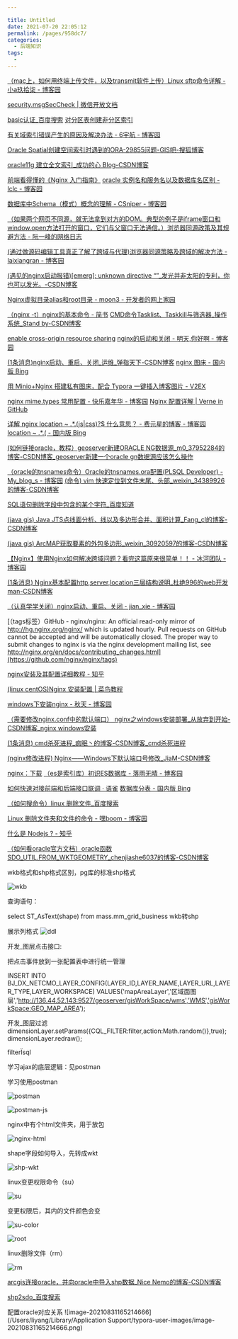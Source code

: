 ```yaml
---

title: Untitled
date: 2021-07-20 22:05:12
permalink: /pages/958dc7/
categories:
  - 后端知识
tags:
  - 
---
```


 [（mac上，如何用终端上传文件，以及transmit软件上传）Linux sftp命令详解 - 小a玖拾柒 - 博客园](https://www.cnblogs.com/ftl1012/p/sftp.html) 

 [security.msgSecCheck | 微信开放文档](https://developers.weixin.qq.com/miniprogram/dev/api-backend/open-api/sec-check/security.msgSecCheck.html#%E4%BA%91%E8%B0%83%E7%94%A8) 

 [basic认证_百度搜索](https://www.baidu.com/s?ie=utf-8&f=8&rsv_bp=1&rsv_idx=1&ch=&tn=baidu&bar=&wd=basic%E8%AE%A4%E8%AF%81&fenlei=256&oq=basic%E8%AE%A4%E8%AF%81&rsv_pq=c43a2e9b00007ac6&rsv_t=f087n4wSKPwm2fX4PrXXgWo7BGhtBravce0Lb5%2BmwfKyLALzWSBb9Lx6Kfg&rqlang=cn)  [对分区表创建非分区索引](https://www.ibm.com/support/knowledgecenter/zh/SSEPGG_11.1.0/com.ibm.db2.luw.admin.dbobj.doc/doc/t0055341.html) 

 [有关域索引错误产生的原因及解决办法 - 6宇航 - 博客园](https://www.cnblogs.com/6yuhang/p/8250488.html)  

[Oracle Spatial创建空间索引时遇到的ORA-29855问题-GIS吧-搜狐博客](http://gis8.blog.sohu.com/81184382.html)  

[oracle11g 建立全文索引_成功的心 Blog-CSDN博客](https://blog.csdn.net/baogreat/article/details/50600718?utm_source=blogxgwz2)  

[前端看得懂的《Nginx 入门指南》](https://mp.weixin.qq.com/s/NFxAK9DM1-LV1p8dFXz1dA)  [oracle 实例名和服务名以及数据库名区别 - lclc - 博客园](https://www.cnblogs.com/lcword/p/7421622.html)  

[数据库中Schema（模式）概念的理解 - CSniper - 博客园](https://www.cnblogs.com/csniper/p/5509620.html)  

[（如果两个网页不同源，就无法拿到对方的DOM。典型的例子是iframe窗口和window.open方法打开的窗口，它们与父窗口无法通信。）浏览器同源政策及其规避方法 - 阮一峰的网络日志](https://ruanyifeng.com/blog/2016/04/same-origin-policy.html) 

 [(通过做源码编辑工具真正了解了跨域与代理)浏览器同源策略及跨域的解决方法 - laixiangran - 博客园](https://www.cnblogs.com/laixiangran/p/9064769.html)  

[(遇见的nginx启动报错)[emerg]: unknown directive “”_发光并非太阳的专利，你也可以发光。-CSDN博客](https://blog.csdn.net/yyx3214/article/details/81461830) 

 [Nginx虚拟目录alias和root目录 - moon3 - 开发者的网上家园](https://www.cnblogs.com/moon3/p/11095645.html)  

[（nginx -t）nginx的基本命令 - 简书](https://www.jianshu.com/p/5d7e601d1dbc)  [CMD命令Tasklist、Taskkill与筛选器_操作系统_Stand by-CSDN博客](https://blog.csdn.net/leiyong0326/article/details/38334003)  

[enable cross-origin resource sharing](https://enable-cors.org/server_nginx.html)  [nginx的启动和关闭 - 明天,你好啊 - 博客园](https://www.cnblogs.com/ming-blogs/p/10283860.html)

  [(1条消息)nginx启动、重启、关闭_运维_弹指天下-CSDN博客](https://blog.csdn.net/w1014074794/article/details/51881050)  [nginx 图床 - 国内版 Bing](https://cn.bing.com/search?q=nginx+%E5%9B%BE%E5%BA%8A&qs=n&form=QBRE&sp=-1&pq=nginx+%E5%9B%BE%E5%BA%8A&sc=0-8&sk=&cvid=08DBF7D146E647B482B2A21501F1D4AD) 

 [用 Minio+Nginx 搭建私有图床，配合 Typora 一键插入博客图片 - V2EX](https://www.v2ex.com/t/670158)  

[nginx mime.types 常用配置 - 快乐嘉年华 - 博客园](https://www.cnblogs.com/faberbeta/p/nginx-mimetypes001.html)  [Nginx 配置详解 | Verne in GitHub](http://einverne.github.io/post/2017/10/nginx-conf.html)

  [详解 nginx location ~ .*\.(js|css)?$ 什么意思？ - 费元星的博客 - 博客园](https://www.cnblogs.com/feiyuanxing/p/4668818.html)  [location ~ .*\.( - 国内版 Bing](https://cn.bing.com/search?q=location+%7E+.*%5C.%28&qs=n&form=QBRE&sp=-1&pq=location+%7E+.*%5C.%28&sc=2-16&sk=&cvid=782710EDB20C4D388A614A88D820A627)

  [(如何链接oracle，教程）geoserver新建ORACLE NG数据源_m0_37952284的博客-CSDN博客_geoserver新建一个oracle gn数据源应该怎么操作](https://blog.csdn.net/m0_37952284/article/details/84306261)  

[（oracle的tnsnames命令）Oracle的tnsnames.ora配置(PLSQL Developer) - My_blog_s - 博客园](https://www.cnblogs.com/qq3245792286/p/6212617.html)  [(命令) vim 快速定位到文件末尾、头部_weixin_34389926的博客-CSDN博客](https://blog.csdn.net/weixin_34389926/article/details/93431843) 

 [SQL语句删除字段中包含的某个字符_百度知道](https://zhidao.baidu.com/question/1048237363614300259.html) 

 [(java gis) Java JTS点线面分析、线以及多边形合并、面积计算_Fang_cl的博客-CSDN博客](https://blog.csdn.net/Fang_cl/article/details/107561302) 

 [(java gis) ArcMAP获取要素的外包多边形_weixin_30920597的博客-CSDN博客](https://blog.csdn.net/weixin_30920597/article/details/94922331)  

[【Nginx】使用Nginx如何解决跨域问题？看完这篇原来很简单！！ - 冰河团队 - 博客园](https://www.cnblogs.com/binghe001/p/13352407.html)  

[(1条消息) Nginx基本配置http,server,location三层结构说明_杜绝996的web开发man-CSDN博客](https://blog.csdn.net/youwen21/article/details/100142735)  

[（认真学学关闭）nginx启动、重启、关闭 - jian_xie - 博客园](https://www.cnblogs.com/jianxie/p/3990377.html) 

 [（tags标签）GitHub - nginx/nginx: An official read-only mirror of http://hg.nginx.org/nginx/ which is updated hourly. Pull requests on GitHub cannot be accepted and will be automatically closed. The proper way to submit changes to nginx is via the nginx development mailing list, see http://nginx.org/en/docs/contributing_changes.html](https://github.com/nginx/nginx/tags)  

[nginx安装及其配置详细教程 - 知乎](https://zhuanlan.zhihu.com/p/83890573) 

 [(linux centOS)Nginx 安装配置 | 菜鸟教程](https://www.runoob.com/linux/nginx-install-setup.html)  

[windows下安装nginx - 秋天 - 博客园](https://www.cnblogs.com/qfb620/p/5508468.html#:~:text=%E8%BF%9B%E5%85%A5window%E7%9A%84cmd%E7%AA%97%E5%8F%A3%EF%BC%8C%E8%BE%93%E5%85%A5%E5%A6%82%E4%B8%8B%E5%9B%BE%E6%89%80%E7%A4%BA%E7%9A%84%E5%91%BD%E4%BB%A4%EF%BC%8C%E8%BF%9B%E5%85%A5%E5%88%B0nginx%E7%9B%AE%E5%BD%95%EF%BC%88D%3A%2Fnginx-1.8.1%EF%BC%89%EF%BC%8C%E4%BD%BF%E7%94%A8%E2%80%9C%20start%20nginx.exe%20%E2%80%9D%E8%BF%9B%E8%A1%8Cnginx%E7%9A%84%E5%AE%89%E8%A3%85%EF%BC%8C%E5%A6%82%E4%B8%8B%E5%9B%BE%E6%89%80%E7%A4%BA%EF%BC%9A.%20%E5%AE%89%E8%A3%85%E6%88%90%E5%8A%9F%E5%90%8E%EF%BC%8C%E5%9C%A8%E2%80%9C%E4%BB%BB%E5%8A%A1%E7%AE%A1%E7%90%86%E5%99%A8%E2%80%9D%E4%B8%AD%E4%BC%9A%E7%9C%8B%E5%88%B0%E2%80%9Cnginx.exe%E2%80%9D%E8%BF%9B%E7%A8%8B%EF%BC%8C%E5%A6%82%E4%B8%8B%E5%9B%BE%E6%89%80%E7%A4%BA%EF%BC%9A.,%E5%9C%A8%E6%B5%8F%E8%A7%88%E5%99%A8%E5%9C%B0%E5%9D%80%E6%A0%8F%E8%BE%93%E5%85%A5%EF%BC%9A127.0.0.1%EF%BC%8C%E4%BC%9A%E7%9C%8B%E5%88%B0%E5%A6%82%E4%B8%8B%E5%9B%BE%E6%89%80%E7%A4%BA%E7%9A%84nginx%E6%AC%A2%E8%BF%8E%E7%95%8C%E9%9D%A2.%20%E7%9B%B8%E5%BA%94%E7%9A%84%E5%91%BD%E4%BB%A4%EF%BC%9A%20start%20nginx.exe%20%E5%91%BD%E4%BB%A4%E4%BA%86%E3%80%82.)  

[（需要修改nginx.conf中的默认端口） nginx之windows安装部署_从放弃到开始-CSDN博客_nginx windows安装](https://blog.csdn.net/qq_30764991/article/details/80541691)

  [(1条消息) cmd杀死进程_疯眠丶的博客-CSDN博客_cmd杀死进程](https://blog.csdn.net/qq_36964933/article/details/98471432)  

[(nginx修改进程) Nginx——Windows下默认端口号修改_JiaM-CSDN博客](https://blog.csdn.net/weixin_41485724/article/details/104794342) 

 [nginx：下载](http://nginx.org/en/download.html)  [（es是索引库）初识ES数据库 - 落雨无晴 - 博客园](https://www.cnblogs.com/Ace-suiyuan008/p/9958331.html) 

 [如何快速对接前端和后端接口联调 · 语雀](https://www.yuque.com/docs/share/3552533b-1387-4704-a723-3c5145302e01)  [数据库分表 - 国内版 Bing](https://cn.bing.com/search?q=%E6%95%B0%E6%8D%AE%E5%BA%93%E5%88%86%E8%A1%A8&qs=n&form=QBRE&scope=web&sp=-1&pq=%E6%95%B0%E6%8D%AE%E5%BA%93%E5%88%86%E8%A1%A8&sc=7-5&sk=&cvid=61C0B901A9C64199B973011CB3E1DB4A)

  [（如何搜命令）linux 删除文件_百度搜索](https://www.baidu.com/s?wd=linux%20%E5%88%A0%E9%99%A4%E6%96%87%E4%BB%B6&rsv_spt=1&rsv_iqid=0xd562cf0900045123&issp=1&f=8&rsv_bp=1&rsv_idx=2&ie=utf-8&rqlang=cn&tn=baiduhome_pg&rsv_dl=tb&rsv_enter=1&oq=linux%2520%25E5%2588%25A0%25E9%2599%25A4%25E6%2596%2587%25E4%25BB%25B6%25E5%25A4%25B9&rsv_btype=i&inputT=8547&rsv_t=7d2f%2B%2FtVpoTYfHLUAK5c3GE0%2BR1e6k9g0jhI%2FeLZJ8i4xNtTagS%2FoA1hdxVv2GRu6M0v&rsv_pq=f41ceeca0005d6cf&rsv_sug3=29&rsv_sug1=3&rsv_sug7=100&bs=linux%20%E5%88%A0%E9%99%A4%E6%96%87%E4%BB%B6%E5%A4%B9) 

 [Linux 删除文件夹和文件的命令 - 嘿boom - 博客园](https://www.cnblogs.com/heyboom/p/11459042.html) 

 [什么是 Nodejs ? - 知乎](https://zhuanlan.zhihu.com/p/47822968)  

[（如何看oracle官方文档）oracle函数 SDO_UTIL.FROM_WKTGEOMETRY_chenjiashe6037的博客-CSDN博客](https://blog.csdn.net/chenjiashe6037/article/details/100914025?utm_term=geometryoraclewkt&utm_medium=distribute.pc_aggpage_search_result.none-task-blog-2~all~sobaiduweb~default-0-100914025&spm=3001.4430) 





wkb格式和shp格式区别，pg库的标准shp格式

![wkb](/Users/liyang/项目/011-我的博文/image-store/blog/back-end/wkb.png)

查询语句：

select  ST_AsText(shape)  from mass.mm_grid_business 
 wkb转shp

展示列格式
![ddl](/Users/liyang/项目/011-我的博文/image-store/blog/back-end/ddl.png)





开发_图层点击接口:

把点击事件放到一张配置表中进行统一管理

INSERT INTO BJ_DX_NETCMO_LAYER_CONFIG(LAYER_ID,LAYER_NAME,LAYER_URL,LAYER_TYPE,LAYER_WORKSPACE)
VALUES('mapAreaLayer','区域面图层','http://136.44.52.143:9527/geoserver/gisWorkSpace/wms','WMS','gisWorkSpace:GEO_MAP_AREA');

开发_图层过滤dimensionLayer.setParams({CQL_FILTER:filter,action:Math.random()},true);
dimensionLayer.redraw();


filterΪsql



学习ajax的底层逻辑：见postman

学习使用postman

![postman](/Users/liyang/项目/011-我的博文/image-store/blog/back-end/postman.png)

![postman-js](/Users/liyang/项目/011-我的博文/image-store/blog/back-end/postman-js.png)





nginx中有个html文件夹，用于放包

![nginx-html](/Users/liyang/项目/011-我的博文/image-store/blog/back-end/nginx-html.png)





shape字段如何导入，先转成wkt

![shp-wkt](/Users/liyang/项目/011-我的博文/image-store/blog/back-end/shp-wkt.png)



linux变更权限命令（su）

![su](/Users/liyang/项目/011-我的博文/image-store/blog/back-end/su.png)

变更权限后，其内的文件颜色会变

![su-color](/Users/liyang/项目/011-我的博文/image-store/blog/back-end/su-color.png)

![root](/Users/liyang/项目/011-我的博文/image-store/blog/back-end/root.png)





linux删除文件（rm）

![rm](/Users/liyang/项目/011-我的博文/image-store/blog/back-end/rm.png)



 [arcgis连接oracle，并向oracle中导入shp数据_Nice Nemo的博客-CSDN博客](https://blog.csdn.net/hj08053127/article/details/52300071/)  

[shp2sdo_百度搜索](https://www.baidu.com/s?wd=shp2sdo&rsv_spt=1&rsv_iqid=0xfc2477d200034380&issp=1&f=8&rsv_bp=1&rsv_idx=2&ie=utf-8&tn=baiduhome_pg&rsv_dl=tb&rsv_enter=1&rsv_sug3=2&rsv_sug1=1&rsv_sug7=001&rsv_sug2=0&rsv_btype=i&prefixsug=shp2sdo&rsp=6&rsv_sug9=es_0_1&inputT=669&rsv_sug4=733&rsv_sug=9) 





配置oracle对应关系
![image-20210831165214666](/Users/liyang/Library/Application Support/typora-user-images/image-20210831165214666.png)
